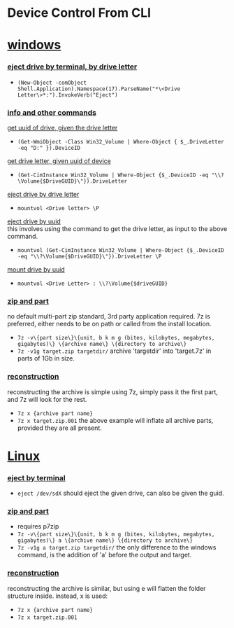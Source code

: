# Device Control From CLI

# <u>windows</u>
### <u>eject drive by terminal, by drive letter</u>
- `(New-Object -comObject Shell.Application).Namespace(17).ParseName("*\<Drive Letter\>*:").InvokeVerb("Eject")`

### <u>info and other commands</u>
<u>get uuid of drive, given the drive letter</u>
- `(Get-WmiObject -Class Win32_Volume | Where-Object { $_.DriveLetter -eq "D:" }).DeviceID`


<u>get drive letter, given uuid of device</u>
- `(Get-CimInstance Win32_Volume | Where-Object {$_.DeviceID -eq "\\?\Volume{$DriveGUID}\"}).DriveLetter`

<u>eject drive by drive letter</u>
- `mountvol <Drive letter> \P`

<u>eject drive by uuid</u><br>
this involves using the command to get the drive letter, as input to the above command.
- `mountvol (Get-CimInstance Win32_Volume | Where-Object {$_.DeviceID -eq "\\?\Volume{$DriveGUID}\"}).DriveLetter \P`

<u>mount drive by uuid</u>
- `mountvol <Drive Letter> : \\?\Volume{$driveGUID}`

### <u>zip and part</u>
no default multi-part zip standard, 3rd party application required.
7z is preferred, either needs to be on path or called from the install location.

- `7z -v\{part size\}\{unit, b k m g (bites, kilobytes, megabytes, gigabytes)\} \{archive name\} \{directory to archive\}`
- `7z -v1g target.zip targetdir/` archive 'targetdir' into 'target.7z' in parts of 1Gb in size.

### <u>reconstruction</u>
reconstructing the archive is simple using 7z, simply pass it the first part, and 7z will look for the rest.
- `7z x {archive part name}`
- `7z x target.zip.001`
the above example will inflate all archive parts, provided they are all present.

# <u>Linux</u>
### <u>eject by terminal</u>
- `eject /dev/sdX` should eject the given drive, can also be given the guid.

### <u>zip and part</u>
-  requires p7zip
- `7z -v\{part size\}\{unit, b k m g (bites, kilobytes, megabytes, gigabytes)\} a \{archive name\} \{directory to archive\}`
- `7z -v1g a target.zip targetdir/`
the only difference to the windows command, is the addition of 'a' before the output and target.

### <u>reconstruction</u>
reconstructing the archive is similar, but using e will flatten the folder structure inside. instead, x is used:
- `7z x {archive part name}`
- `7z x target.zip.001`